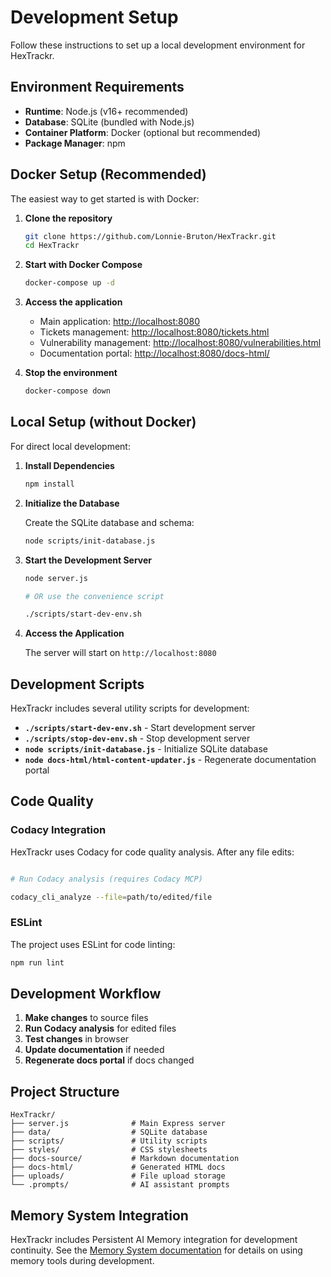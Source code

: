 # Development Setup

Follow these instructions to set up a local development environment for HexTrackr.

## Environment Requirements

- **Runtime**: Node.js (v16+ recommended)
- **Database**: SQLite (bundled with Node.js)
- **Container Platform**: Docker (optional but recommended)
- **Package Manager**: npm

## Docker Setup (Recommended)

The easiest way to get started is with Docker:

1. **Clone the repository**

   ```bash
   git clone https://github.com/Lonnie-Bruton/HexTrackr.git
   cd HexTrackr
   ```

1. **Start with Docker Compose**

   ```bash
   docker-compose up -d
   ```

1. **Access the application**
   - Main application: <http://localhost:8080>
   - Tickets management: <http://localhost:8080/tickets.html>
   - Vulnerability management: <http://localhost:8080/vulnerabilities.html>
   - Documentation portal: <http://localhost:8080/docs-html/>

1. **Stop the environment**

   ```bash
   docker-compose down
   ```

## Local Setup (without Docker)

For direct local development:

1. **Install Dependencies**

    ```bash
    npm install
    ```

1. **Initialize the Database**

    Create the SQLite database and schema:

    ```bash
    node scripts/init-database.js
    ```

1. **Start the Development Server**

    ```bash
    node server.js

    # OR use the convenience script

    ./scripts/start-dev-env.sh
    ```

1. **Access the Application**

    The server will start on `http://localhost:8080`

## Development Scripts

HexTrackr includes several utility scripts for development:

- **`./scripts/start-dev-env.sh`** - Start development server
- **`./scripts/stop-dev-env.sh`** - Stop development server
- **`node scripts/init-database.js`** - Initialize SQLite database
- **`node docs-html/html-content-updater.js`** - Regenerate documentation portal

## Code Quality

### Codacy Integration

HexTrackr uses Codacy for code quality analysis. After any file edits:

```bash

# Run Codacy analysis (requires Codacy MCP)

codacy_cli_analyze --file=path/to/edited/file
```

### ESLint

The project uses ESLint for code linting:

```bash
npm run lint
```

## Development Workflow

1. **Make changes** to source files
2. **Run Codacy analysis** for edited files
3. **Test changes** in browser
4. **Update documentation** if needed
5. **Regenerate docs portal** if docs changed

## Project Structure

```
HexTrackr/
├── server.js              # Main Express server
├── data/                  # SQLite database
├── scripts/               # Utility scripts
├── styles/                # CSS stylesheets
├── docs-source/           # Markdown documentation
├── docs-html/             # Generated HTML docs
├── uploads/               # File upload storage
└── .prompts/              # AI assistant prompts
```

## Memory System Integration

HexTrackr includes Persistent AI Memory integration for development continuity. See the [Memory System documentation](memory-system.md) for details on using memory tools during development.
